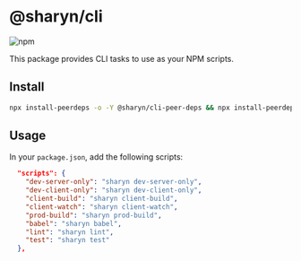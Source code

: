 # @sharyn/cli

![npm](https://img.shields.io/npm/v/@sharyn/cli.svg)

This package provides CLI tasks to use as your NPM scripts.

## Install

```bash
npx install-peerdeps -o -Y @sharyn/cli-peer-deps && npx install-peerdeps -o -Y -d @sharyn/cli-peer-devdeps && yarn add --dev @sharyn/cli
```

## Usage

In your `package.json`, add the following scripts:

```json
  "scripts": {
    "dev-server-only": "sharyn dev-server-only",
    "dev-client-only": "sharyn dev-client-only",
    "client-build": "sharyn client-build",
    "client-watch": "sharyn client-watch",
    "prod-build": "sharyn prod-build",
    "babel": "sharyn babel",
    "lint": "sharyn lint",
    "test": "sharyn test"
  },
```
